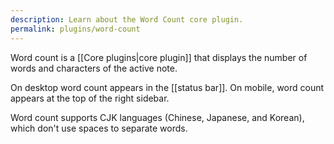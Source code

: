 ```yaml
---
description: Learn about the Word Count core plugin.
permalink: plugins/word-count
---
```

Word count is a [[Core plugins|core plugin]] that displays the number of words and characters of the active note.

On desktop word count appears in the [[status bar]]. On mobile, word count appears at the top of the right sidebar.

Word count supports CJK languages (Chinese, Japanese, and Korean), which don't use spaces to separate words.